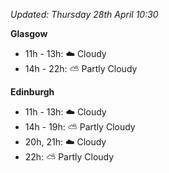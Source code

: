 *Updated: Thursday 28th April 10:30*

**Glasgow**

* 11h - 13h: :cloud: Cloudy
* 14h - 22h: :partly_sunny: Partly Cloudy

**Edinburgh**

* 11h - 13h: :cloud: Cloudy
* 14h - 19h: :partly_sunny: Partly Cloudy
* 20h, 21h: :cloud: Cloudy
* 22h: :partly_sunny: Partly Cloudy
